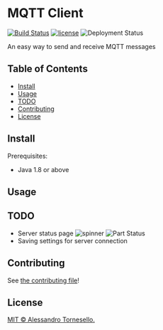 # MQTT Client

[![Build Status](https://travis-ci.com/iregon/MQTT_Client.svg?branch=master)](https://travis-ci.com/iregon/MQTT_Client)
[![license](https://img.shields.io/github/license/iregon/MQTT_Client.svg)](LICENSE)
![Deployment Status](https://img.shields.io/badge/deployment-in%20progress-red.svg)

An easy way to send and receive MQTT messages

## Table of Contents

- [Install](#install)
- [Usage](#usage)
- [TODO](#todo)
- [Contributing](#contributing)
- [License](#license)

## Install

Prerequisites:
- Java 1.8 or above


## Usage


## TODO
- Server status page ![spinner](https://github.com/sc2-mkr/MQTT_Client/blob/master/gifs/spinner.gif) ![Part Status](https://img.shields.io/static/v1?label=&message=in%20deployment&color=brigthgreen)
- Saving settings for server connection 

## Contributing

See [the contributing file](CONTRIBUTING.md)!

## License

[MIT © Alessandro Tornesello.](../LICENSE)
